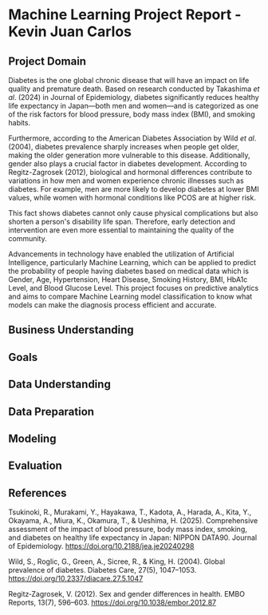# Machine Learning Project Report - Kevin Juan Carlos

## Project Domain
Diabetes is the one global chronic disease that will have an impact on life quality and premature death. Based on research conducted by Takashima *et al*. (2024) in Journal of Epidemiology, diabetes significantly reduces healthy life expectancy in Japan—both men and women—and is categorized as one of the risk factors for blood pressure, body mass index (BMI), and smoking habits.

Furthermore, according to the American Diabetes Association by Wild *et al*. (2004), diabetes prevalence sharply increases when people get older, making the older generation more vulnerable to this disease. Additionally, gender also plays a crucial factor in diabetes development. According to Regitz-Zagrosek (2012), biological and hormonal differences contribute to variations in how men and women experience chronic illnesses such as diabetes. For example, men are more likely to develop diabetes at lower BMI values, while women with hormonal conditions like PCOS are at higher risk.

This fact shows diabetes cannot only cause physical complications but also shorten a person's disability life span. Therefore, early detection and intervention are even more essential to maintaining the quality of the community.

Advancements in technology have enabled the utilization of Artificial Intelligence, particularly Machine Learning, which can be applied to predict the probability of people having diabetes based on medical data which is Gender, Age, Hypertension, Heart Disease, Smoking History, BMI, HbA1c Level, and Blood Glucose Level. This project focuses on predictive analytics and aims to compare Machine Learning model classification to know what models can make the diagnosis process efficient and accurate.

## Business Understanding


## Goals


## Data Understanding


## Data Preparation


## Modeling


## Evaluation


## References
Tsukinoki, R., Murakami, Y., Hayakawa, T., Kadota, A., Harada, A., Kita, Y., Okayama, A., Miura, K., Okamura, T., & Ueshima, H. (2025). Comprehensive assessment of the impact of blood pressure, body mass index, smoking, and diabetes on healthy life expectancy in Japan: NIPPON DATA90. Journal of Epidemiology. https://doi.org/10.2188/jea.je20240298

Wild, S., Roglic, G., Green, A., Sicree, R., & King, H. (2004). Global prevalence of diabetes. Diabetes Care, 27(5), 1047–1053. https://doi.org/10.2337/diacare.27.5.1047

Regitz‐Zagrosek, V. (2012). Sex and gender differences in health. EMBO Reports, 13(7), 596–603. https://doi.org/10.1038/embor.2012.87
